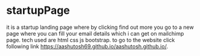 # startupPage
it is a startup landing page where by clicking find out more you go to a new page where you can fill your email details which i can get on mailchimp page.
tech used are html css js bootstrap.
to go to the website click following link
https://aashutosh69.github.io/aashutosh.github.io/.
